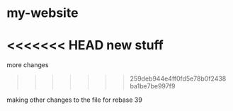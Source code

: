 # my-website

<<<<<<< HEAD
new stuff
=======
more changes
>>>>>>> 259deb944e4ff0fd5e78b0f2438ba1be7be997f9

making other changes to the file for rebase
 39
